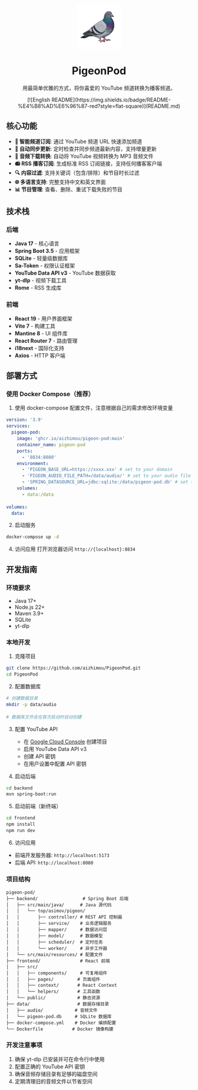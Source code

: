 <div align="center">
  <img src="frontend/src/assets/pigeon.png" alt="pigeonpod" width="120" />
  <h1>PigeonPod</h1>
</div>

<div align="center">
  <p>
    用最简单优雅的方式，将你喜爱的 YouTube 频道转换为播客频道。
  </p>
  <p>
  [![English README](https://img.shields.io/badge/README-%E4%B8%AD%E6%96%87-red?style=flat-square)](README.md)
  </p>
</div>

## 核心功能

- **🎯 智能频道订阅**: 通过 YouTube 频道 URL 快速添加频道
- **📱 自动同步更新**: 定时检查并同步频道最新内容，支持增量更新
- **🎵 音频下载转换**: 自动将 YouTube 视频转换为 MP3 音频文件
- **📻 RSS 播客订阅**: 生成标准 RSS 订阅链接，支持任何播客客户端
- **🔍 内容过滤**: 支持关键词（包含/排除）和节目时长过滤
- **🌐 多语言支持**: 完整支持中文和英文界面
- **📊 节目管理**: 查看、删除、重试下载失败的节目

## 技术栈

### 后端
- **Java 17** - 核心语言
- **Spring Boot 3.5** - 应用框架
- **SQLite** - 轻量级数据库
- **Sa-Token** - 权限认证框架
- **YouTube Data API v3** - YouTube 数据获取
- **yt-dlp** - 视频下载工具
- **Rome** - RSS 生成库

### 前端
- **React 19** - 用户界面框架
- **Vite 7** - 构建工具
- **Mantine 8** - UI 组件库
- **React Router 7** - 路由管理
- **i18next** - 国际化支持
- **Axios** - HTTP 客户端

## 部署方式

### 使用 Docker Compose（推荐）

1. 使用 docker-compose 配置文件，注意根据自己的需求修改环境变量
```yml
version: '3.9'
services:
  pigeon-pod:
    image: 'ghcr.io/aizhimou/pigeon-pod:main'
    container_name: pigeon-pod
    ports:
      - '8834:8080'
    environment:
      - 'PIGEON_BASE_URL=https://xxxx.xxx' # set to your domain
      - 'PIGEON_AUDIO_FILE_PATH=/data/audio/' # set to your audio file path
      - 'SPRING_DATASOURCE_URL=jdbc:sqlite:/data/pigeon-pod.db' # set to your database path
    volumes:
      - data:/data

volumes:
  data:
```

2. 启动服务
```bash
docker-compose up -d
```

4. 访问应用
打开浏览器访问 `http://{localhost}:8834`

## 开发指南

### 环境要求
- Java 17+
- Node.js 22+
- Maven 3.9+
- SQLite
- yt-dlp

### 本地开发

1. 克隆项目
```bash
git clone https://github.com/aizhimou/PigeonPod.git
cd PigeonPod
```

2. 配置数据库
```bash
# 创建数据目录
mkdir -p data/audio

# 数据库文件会在首次启动时自动创建
```

3. 配置 YouTube API
   - 在 [Google Cloud Console](https://console.cloud.google.com/) 创建项目
   - 启用 YouTube Data API v3
   - 创建 API 密钥
   - 在用户设置中配置 API 密钥

4. 启动后端
```bash
cd backend
mvn spring-boot:run
```

5. 启动前端（新终端）
```bash
cd frontend
npm install
npm run dev
```

6. 访问应用
- 前端开发服务器: `http://localhost:5173`
- 后端 API: `http://localhost:8080`

### 项目结构
```
pigeon-pod/
├── backend/                 # Spring Boot 后端
│   ├── src/main/java/      # Java 源代码
│   │   └── top/asimov/pigeon/
│   │       ├── controller/ # REST API 控制器
│   │       ├── service/    # 业务逻辑服务
│   │       ├── mapper/     # 数据访问层
│   │       ├── model/      # 数据模型
│   │       ├── scheduler/  # 定时任务
│   │       └── worker/     # 异步工作器
│   └── src/main/resources/ # 配置文件
├── frontend/               # React 前端
│   ├── src/
│   │   ├── components/     # 可复用组件
│   │   ├── pages/         # 页面组件
│   │   ├── context/       # React Context
│   │   └── helpers/       # 工具函数
│   └── public/            # 静态资源
├── data/                  # 数据存储目录
│   ├── audio/            # 音频文件
│   └── pigeon-pod.db     # SQLite 数据库
├── docker-compose.yml    # Docker 编排配置
└── Dockerfile           # Docker 镜像构建
```

### 开发注意事项
1. 确保 yt-dlp 已安装并可在命令行中使用
2. 配置正确的 YouTube API 密钥
3. 确保音频存储目录有足够的磁盘空间
4. 定期清理旧的音频文件以节省空间
